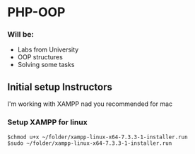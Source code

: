 # PHP-OOP
### Will be:
- Labs from University
- OOP structures
- Solving some tasks

## Initial setup Instructors
I'm working with XAMPP nad you recommended for mac

### Setup XAMPP for linux 
```
$chmod u+x ~/folder/xampp-linux-x64-7.3.3-1-installer.run
$sudo ~/folder/xampp-linux-x64-7.3.3-1-installer.run
```

